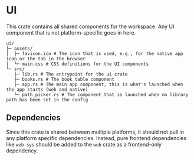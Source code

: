 # UI

This crate contains all shared components for the workspace. Any UI component that is not platform-specific goes in here.

```
ui/
├─ assets/
│  ├─ favicon.ico # The icon that is used, e.g., for the native app icon or the tab in the browser
│  └─ main.css # CSS definitions for the UI components
└─ src/
   ├─ lib.rs # The entrypoint for the ui crate
   ├─ books.rs # The book table component
   ├─ app.rs # The main app component, this is what's launched when the app starts (web and native)
   └─ path_picker.rs # The component that is launched when no library path has been set in the config
```

## Dependencies

Since this crate is shared between multiple platforms, it should not pull in any platform specific dependencies. Instead, pure frontend dependencies like `web-sys` should be added to the `web` crate as a frontend-only dependency.
